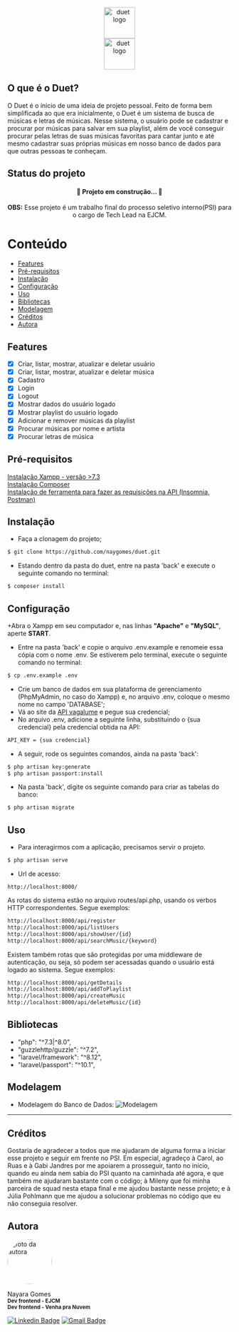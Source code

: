 <p align="center">
    <img src="https://i.ibb.co/YZzgkyX/Logo.png" height="70" alt="duet logo"/>
    <br/>
    <img src="https://i.ibb.co/gDLCd6h/Logotipo.png" height="70" alt="duet logo"/>
</p>

## O que é o Duet?
O Duet é o ínicio de uma ideia de projeto pessoal. Feito de forma bem simplificada ao que era inicialmente, o Duet é um sistema de busca de músicas e letras de músicas. Nesse sistema, o usuário pode se cadastrar e procurar por músicas para salvar em sua playlist, além de você conseguir procurar pelas letras de suas músicas favoritas para cantar junto e até mesmo cadastrar suas próprias músicas em nosso banco de dados para que outras pessoas te conheçam.


## Status do projeto
  <h4 align="center"> 
	🚧  Projeto em construção...  🚧
  </h4>
  
 <p align="center"> 
    <b>OBS:</b> Esse projeto é um trabalho final do processo seletivo interno(PSI) para o cargo de Tech Lead na EJCM.
 </p>


Conteúdo
=================
 * [Features](#features)
 * [Pré-requisitos](#pré-requisitos)
 * [Instalação](#instalação)
 * [Configuração](#configuração)
 * [Uso](#uso)
 * [Bibliotecas](#bibliotecas)
 * [Modelagem](#modelagem)
 * [Créditos](#créditos)
 * [Autora](#autora)

## Features
- [x] Criar, listar, mostrar, atualizar e deletar usuário
- [x] Criar, listar, mostrar, atualizar e deletar música
- [x] Cadastro
- [x] Login
- [x] Logout
- [x] Mostrar dados do usuário logado
- [x] Mostrar playlist do usuário logado
- [x] Adicionar e remover músicas da playlist
- [x] Procurar músicas por nome e artista
- [x] Procurar letras de música

## Pré-requisitos
<a target="blank" href="https://www.apachefriends.org/pt_br/download.html">
Instalação Xampp - versão >7.3
</a>
<br/>
<a target="blank" href="https://getcomposer.org/download/">
Instalação Composer
</a>
<br/>
<a target="blank" href="https://insomnia.rest/download/">
Instalação de ferramenta para fazer as requisições na API (Insomnia, Postman)	
</a>

## Instalação
+ Faça a clonagem do projeto;
``` bash
$ git clone https://github.com/naygomes/duet.git
```
+ Estando dentro da pasta do duet, entre na pasta 'back' e execute o seguinte comando no terminal:
``` bash
$ composer install
```

## Configuração
+Abra o Xampp em seu computador e, nas linhas <b>"Apache"</b> e <b>"MySQL"</b>, aperte <b>START</b>.

+ Entre na pasta 'back' e copie o arquivo .env.example e renomeie essa cópia com o nome .env. Se estiverem pelo terminal, execute o seguinte comando no terminal:
``` bash
$ cp .env.example .env
```
+ Crie um banco de dados em sua plataforma de gerenciamento (PhpMyAdmin, no caso do Xampp) e, no arquivo .env, coloque o mesmo nome no campo 'DATABASE';
+ Vá ao site da <a target="blank" href="https://auth.vagalume.com.br/settings/api/">API vagalume</a> e pegue sua credencial;
+ No arquivo .env, adicione a seguinte linha, substituindo o {sua credencial} pela credencial obtida na API:
``` bash
API_KEY = {sua credencial}
```
+ A seguir, rode os seguintes comandos, ainda na pasta 'back':
``` bash 
$ php artisan key:generate
$ php artisan passport:install
```
+ Na pasta 'back', digite os seguinte comando para criar as tabelas do banco:

```bash
$ php artisan migrate 
```

## Uso
+ Para interagirmos com a aplicação, precisamos servir o projeto.
```bash
$ php artisan serve 
```

+ Url de acesso:
```
http://localhost:8000/
```

As rotas do sistema estão no arquivo routes/api.php, usando os verbos HTTP correspondentes. Segue exemplos:
``` bash
http://localhost:8000/api/register
http://localhost:8000/api/listUsers
http://localhost:8000/api/showUser/{id}
http://localhost:8000/api/searchMusic/{keyword}
```

Existem também rotas que são protegidas por uma middleware de autenticação, ou seja, só podem ser acessadas quando o usuário está logado ao sistema. Segue exemplos:
``` bash
http://localhost:8000/api/getDetails
http://localhost:8000/api/addToPlaylist
http://localhost:8000/api/createMusic
http://localhost:8000/api/deleteMusic/{id}
```

## Bibliotecas
+ "php": "^7.3|^8.0",
+ "guzzlehttp/guzzle": "^7.2",
+ "laravel/framework": "^8.12",
+ "laravel/passport": "^10.1",

## Modelagem
+ Modelagem do Banco de Dados: ![Modelagem](https://i.ibb.co/M6yV2gX/modelagem.png)

---
## Créditos
Gostaria de agradecer a todos que me ajudaram de alguma forma a iniciar esse projeto e seguir em frente no PSI. Em especial, agradeço à Carol, ao Ruas e à Gabi Jandres por me apoiarem a prosseguir, tanto no início, quando eu ainda nem sabia do PSI quanto na caminhada até agora, e que também me ajudaram bastante com o código; à Mileny que foi minha parceira de squad nesta etapa final e me ajudou bastante nesse projeto; e à Júlia Pohlmann que me ajudou a solucionar problemas no código que eu não conseguia resolver.

## Autora
 <img style="border-radius: 50px;" src="https://i.ibb.co/59Fv8Kk/73113320-2410045732445910-2665005212640477184-n-2.jpg" width="100" alt="foto da autora"/>
 <br />
 
 Nayara Gomes<br/>
 <sub><b>Dev frontend - EJCM</b></sub><br/>
 <sub><b>Dev frontend - Venha pra Nuvem</b></sub>

[![Linkedin Badge](https://img.shields.io/badge/-Nayara-blue?style=flat-square&logo=Linkedin&logoColor=white&link=https://www.linkedin.com/in/nayara-gomes-15727756/)](https://www.linkedin.com/in/nayara-gomes-15727756/) 
[![Gmail Badge](https://img.shields.io/badge/-nayara.gomes13@poli.ufrj.br-c14438?style=flat-square&logo=Gmail&logoColor=white&link=mailto:nayara.gomes13@poli.ufrj.br)](mailto:nayara.gomes13@poli.ufrj.br)

